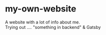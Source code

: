 # my-own-website
A website with a lot of info about me. <br />
Trying out .... "something in backend" & Gatsby
